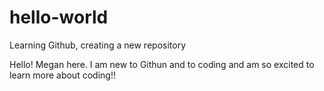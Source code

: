 # hello-world
Learning Github, creating a new repository

Hello! Megan here. I am new to Githun and to coding and am so excited to learn more about coding!!
